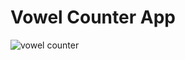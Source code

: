 # Vowel Counter App

![vowel counter ](/DAY%2006%20-%20Vowel%20Counter%20app/images/destop%20preview.gif)
